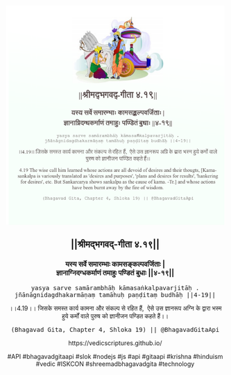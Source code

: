 <img src="../../asset/BG_4_19.png"/>
<center><h2>||श्रीमद्‍भगवद्‍-गीता ४.१९||</h2>
<h3>यस्य सर्वे समारम्भाः कामसङ्कल्पवर्जिताः |<br/>ज्ञानाग्निदग्धकर्माणं तमाहुः पण्डितं बुधाः ||४-१९||</h3>
<pre>yasya sarve samārambhāḥ kāmasaṅkalpavarjitāḥ .<br/>jñānāgnidagdhakarmāṇaṃ tamāhuḥ paṇḍitaṃ budhāḥ ||4-19||</pre>
<p>।।4.19।। जिसके समस्त कार्य कामना और संकल्प से रहित हैं,  ऐसे उस ज्ञानरूप अग्नि के द्वारा भस्म हुये कर्मों वाले पुरुष को ज्ञानीजन पण्डित कहते हैं।।</p>
<pre>(Bhagavad Gita, Chapter 4, Shloka 19) || @BhagavadGitaApi</pre><p>https://vedicscriptures.github.io/</p><p>#API #bhagavadgitaapi #slok #nodejs #js #api #gitaapi #krishna #hinduism #vedic #ISKCON #shreemadbhagavadgita #technology</p></center>